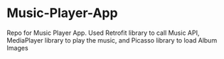 # Music-Player-App
Repo for Music Player App. Used Retrofit library to call Music API, MediaPlayer library to play the music, and Picasso library to load Album Images
